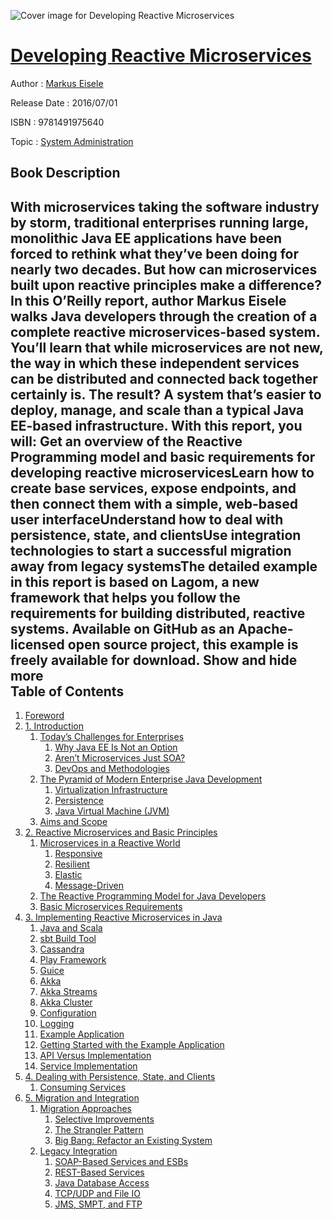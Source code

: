 ![Cover image for Developing Reactive Microservices](https://imgdetail.ebookreading.net/cover/cover/system_admin/EB9781491975640.jpg)

[Developing Reactive Microservices](https://ebookreading.net/view/book/Developing+Reactive+Microservices-EB9781491975640_1.html "Developing Reactive Microservices")
====================================================================================================================

Author : [Markus Eisele](https://ebookreading.net/search/author/Markus+Eisele)

Release Date : 2016/07/01

ISBN : 9781491975640

Topic : [System Administration](https://ebookreading.net/search/category/system-administration)

Book Description
-----------------

 With microservices taking the software industry by storm, traditional enterprises running large, monolithic Java EE applications have been forced to rethink what they’ve been doing for nearly two decades. But how can microservices built upon reactive principles make a difference?
In this O’Reilly report, author Markus Eisele walks Java developers through the creation of a complete reactive microservices-based system. You’ll learn that while microservices are not new, the way in which these independent services can be distributed and connected back together certainly is. The result? A system that’s easier to deploy, manage, and scale than a typical Java EE-based infrastructure.
With this report, you will:
Get an overview of the Reactive Programming model and basic requirements for developing reactive microservicesLearn how to create base services, expose endpoints, and then connect them with a simple, web-based user interfaceUnderstand how to deal with persistence, state, and clientsUse integration technologies to start a successful migration away from legacy systemsThe detailed example in this report is based on Lagom, a new framework that helps you follow the requirements for building distributed, reactive systems. Available on GitHub as an Apache-licensed open source project, this example is freely available for download.
        Show and hide more                
Table of Contents
-----------------

1. [Foreword](https://ebookreading.net/view/book/Developing+Reactive+Microservices-EB9781491975640_5.html#idm140631695694160)
1. [1. Introduction](https://ebookreading.net/view/book/Developing+Reactive+Microservices-EB9781491975640_6.html#chapter_01)
    1. [Today’s Challenges for Enterprises](https://ebookreading.net/view/book/Developing+Reactive+Microservices-EB9781491975640_6.html#idm140631695726432)
        1. [Why Java EE Is Not an Option](https://ebookreading.net/view/book/Developing+Reactive+Microservices-EB9781491975640_6.html#idm140631694677136)
        1. [Aren’t Microservices Just SOA?](https://ebookreading.net/view/book/Developing+Reactive+Microservices-EB9781491975640_6.html#idm140631695627424)
        1. [DevOps and Methodologies](https://ebookreading.net/view/book/Developing+Reactive+Microservices-EB9781491975640_6.html#idm140631695622128)
    1. [The Pyramid of Modern Enterprise Java Development](https://ebookreading.net/view/book/Developing+Reactive+Microservices-EB9781491975640_6.html#idm140631695746800)
        1. [Virtualization Infrastructure](https://ebookreading.net/view/book/Developing+Reactive+Microservices-EB9781491975640_6.html#idm140631695741376)
        1. [Persistence](https://ebookreading.net/view/book/Developing+Reactive+Microservices-EB9781491975640_6.html#idm140631695405840)
        1. [Java Virtual Machine (JVM)](https://ebookreading.net/view/book/Developing+Reactive+Microservices-EB9781491975640_6.html#idm140631695907216)
    1. [Aims and Scope](https://ebookreading.net/view/book/Developing+Reactive+Microservices-EB9781491975640_6.html#idm140631695711040)
1. [2. Reactive Microservices and Basic Principles](https://ebookreading.net/view/book/Developing+Reactive+Microservices-EB9781491975640_7.html#chapter_02)
    1. [Microservices in a Reactive World](https://ebookreading.net/view/book/Developing+Reactive+Microservices-EB9781491975640_7.html#idm140631695577456)
        1. [Responsive](https://ebookreading.net/view/book/Developing+Reactive+Microservices-EB9781491975640_7.html#idm140631695485840)
        1. [Resilient](https://ebookreading.net/view/book/Developing+Reactive+Microservices-EB9781491975640_7.html#idm140631695483440)
        1. [Elastic](https://ebookreading.net/view/book/Developing+Reactive+Microservices-EB9781491975640_7.html#idm140631695481024)
        1. [Message-Driven](https://ebookreading.net/view/book/Developing+Reactive+Microservices-EB9781491975640_7.html#idm140631695479008)
    1. [The Reactive Programming Model for Java Developers](https://ebookreading.net/view/book/Developing+Reactive+Microservices-EB9781491975640_7.html#idm140631695476192)
    1. [Basic Microservices Requirements](https://ebookreading.net/view/book/Developing+Reactive+Microservices-EB9781491975640_7.html#idm140631692151568)
1. [3. Implementing Reactive Microservices in Java](https://ebookreading.net/view/book/Developing+Reactive+Microservices-EB9781491975640_8.html#chapter_03)
    1. [Java and Scala](https://ebookreading.net/view/book/Developing+Reactive+Microservices-EB9781491975640_8.html#idm140631692082944)
    1. [sbt Build Tool](https://ebookreading.net/view/book/Developing+Reactive+Microservices-EB9781491975640_8.html#idm140631692081088)
    1. [Cassandra](https://ebookreading.net/view/book/Developing+Reactive+Microservices-EB9781491975640_8.html#idm140631692079216)
    1. [Play Framework](https://ebookreading.net/view/book/Developing+Reactive+Microservices-EB9781491975640_8.html#idm140631692077248)
    1. [Guice](https://ebookreading.net/view/book/Developing+Reactive+Microservices-EB9781491975640_8.html#idm140631692074544)
    1. [Akka](https://ebookreading.net/view/book/Developing+Reactive+Microservices-EB9781491975640_8.html#idm140631692072960)
    1. [Akka Streams](https://ebookreading.net/view/book/Developing+Reactive+Microservices-EB9781491975640_8.html#idm140631692071040)
    1. [Akka Cluster](https://ebookreading.net/view/book/Developing+Reactive+Microservices-EB9781491975640_8.html#idm140631692068496)
    1. [Configuration](https://ebookreading.net/view/book/Developing+Reactive+Microservices-EB9781491975640_8.html#idm140631692066816)
    1. [Logging](https://ebookreading.net/view/book/Developing+Reactive+Microservices-EB9781491975640_8.html#idm140631692065040)
    1. [Example Application](https://ebookreading.net/view/book/Developing+Reactive+Microservices-EB9781491975640_8.html#idm140631692063456)
    1. [Getting Started with the Example Application](https://ebookreading.net/view/book/Developing+Reactive+Microservices-EB9781491975640_8.html#idm140631692054480)
    1. [API Versus Implementation](https://ebookreading.net/view/book/Developing+Reactive+Microservices-EB9781491975640_8.html#idm140631692053568)
    1. [Service Implementation](https://ebookreading.net/view/book/Developing+Reactive+Microservices-EB9781491975640_8.html#service_implementat)
1. [4. Dealing with Persistence, State, and Clients](https://ebookreading.net/view/book/Developing+Reactive+Microservices-EB9781491975640_9.html#chapter_04)
    1. [Consuming Services](https://ebookreading.net/view/book/Developing+Reactive+Microservices-EB9781491975640_9.html#idm140631690079552)
1. [5. Migration and Integration](https://ebookreading.net/view/book/Developing+Reactive+Microservices-EB9781491975640_10.html#chapter_05)
    1. [Migration Approaches](https://ebookreading.net/view/book/Developing+Reactive+Microservices-EB9781491975640_10.html#idm140631690032048)
        1. [Selective Improvements](https://ebookreading.net/view/book/Developing+Reactive+Microservices-EB9781491975640_10.html#idm140631690030128)
        1. [The Strangler Pattern](https://ebookreading.net/view/book/Developing+Reactive+Microservices-EB9781491975640_10.html#idm140631690027792)
        1. [Big Bang: Refactor an Existing System](https://ebookreading.net/view/book/Developing+Reactive+Microservices-EB9781491975640_10.html#idm140631690024960)
    1. [Legacy Integration](https://ebookreading.net/view/book/Developing+Reactive+Microservices-EB9781491975640_10.html#idm140631690022496)
        1. [SOAP-Based Services and ESBs](https://ebookreading.net/view/book/Developing+Reactive+Microservices-EB9781491975640_10.html#idm140631690014224)
        1. [REST-Based Services](https://ebookreading.net/view/book/Developing+Reactive+Microservices-EB9781491975640_10.html#idm140631690011504)
        1. [Java Database Access](https://ebookreading.net/view/book/Developing+Reactive+Microservices-EB9781491975640_10.html#idm140631690009040)
        1. [TCP/UDP and File IO](https://ebookreading.net/view/book/Developing+Reactive+Microservices-EB9781491975640_10.html#idm140631690004736)
        1. [JMS, SMPT, and FTP](https://ebookreading.net/view/book/Developing+Reactive+Microservices-EB9781491975640_10.html#idm140631690000448)
